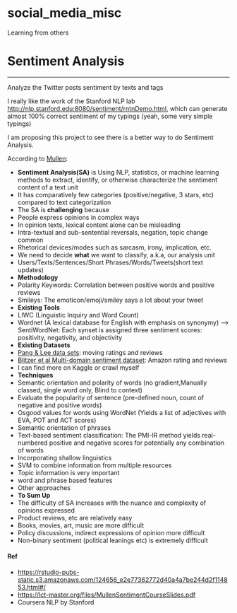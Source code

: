 # social_media_misc
Learning from others

# Sentiment Analysis
----------------------
Analyze the Twitter posts sentiment by texts and tags

I really like the work of the Stanford NLP lab
http://nlp.stanford.edu:8080/sentiment/rntnDemo.html, which can generate almost 100% correct sentiment of my typings (yeah, some very simple typings)

I am proposing this project to see there is a better way to do Sentiment Analysis. 

According to [Mullen](/ref/mullen.pdf): 
* **Sentiment Analysis(SA)** is Using NLP, statistics, or machine learning methods to extract, identify, or otherwise
characterize the sentiment content of a text unit 
* It has comparatively few categories (positive/negative, 3 stars, etc) compared to text categorization
* The SA is **challenging** because 
 * People express opinions in complex ways
 * In opinion texts, lexical content alone can be misleading
 * Intra-textual and sub-sentential reversals, negation, topic change common
 * Rhetorical devices/modes such as sarcasm, irony, implication, etc. 
* We need to decide **what** we want to classify, a.k.a, our analysis unit
 * Users/Texts/Sentences/Short Phrases/Words/Tweets(short text updates)
* **Methodology**
 * Polarity Keywords: Correlation between positive words and positive reviews
 * Smileys: The emoticon/emoji/smiley says a lot about your tweet
* **Existing Tools**
 * LIWC (Linguistic Inquiry and Word Count) 
 * Wordnet (A lexical database for English with emphasis on synonymy) --> SentiWordNet: Each synset is assigned three sentiment
scores: positivity, negativity, and objectivity
* **Existing Datasets**
 * [Pang & Lee data sets](http://www.cs.cornell.edu/People/pabo/movie-review-data/): moving ratings and reviews
 * [Blitzer et al Multi-domain sentiment dataset](http://www.cs.jhu.edu/~mdredze/datasets/sentiment/): Amazon rating and reviews
 * I can find more on Kaggle or crawl myself 
* **Techniques**
 * Semantic orientation and polarity of words (no gradient,Manually classed, single word only, Blind to context) 
 * Evaluate the popularity of sentence (pre-defined noun, count of negative and positive words)
 * Osgood values for words using WordNet (Yields a list of adjectives with EVA, POT and ACT scores) 
 * Semantic orientation of phrases
 * Text-based sentiment classification: The PMI-IR method yields real-numbered positive and negative scores for potentially any combination of words
 * Incorporating shallow linguistics
 * SVM to combine information from multiple resources
 * Topic information is very important 
 * word and phrase based features
 * Other approaches
* **To Sum Up** 
 * The difficulty of SA increases with the nuance and complexity of opinions expressed
 * Product reviews, etc are relatively easy
 * Books, movies, art, music are more difficult
 * Policy discussions, indirect expressions of opinion more difficult
 * Non-binary sentiment (political leanings etc) is extremely difficult





#### Ref
* https://rstudio-pubs-static.s3.amazonaws.com/124656_e2e77362772d40a4a7be244d2f114853.html#/
* https://lct-master.org/files/MullenSentimentCourseSlides.pdf
* Coursera NLP by Stanford


